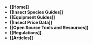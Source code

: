 * **[[Home]]**
* **[[Insect Species Guides]]**
* **[[Equipment Guides]]**
* **[[Insect Price Data]]**
* **[[Open Source Tools and Resources]]**
* **[[Regulations]]**
* **[[Articles]]**
